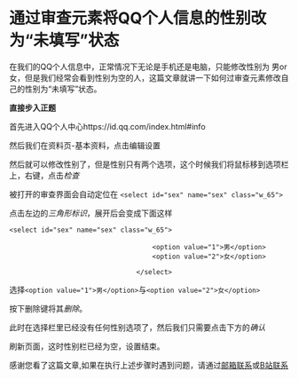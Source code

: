 <h1>通过审查元素将QQ个人信息的性别改为“未填写”状态</h1>

在我们的QQ个人信息中，正常情况下无论是手机还是电脑，只能修改性别为 男or女，但是我们经常会看到性别为空的人，这篇文章就讲一下如何过审查元素修改自己的性别为“未填写”状态。


**直接步入正题**

首先进入QQ个人中心https://id.qq.com/index.html#info

然后我们在资料页-基本资料，点击编辑设置

然后就可以修改性别了，但是性别只有两个选项，这个时候我们将鼠标移到选项栏上，右键，点击*检查*

被打开的审查界面会自动定位在
`<select id="sex" name="sex" class="w_65">`

点击左边的*三角形标识*，展开后会变成下面这样

    <select id="sex" name="sex" class="w_65">
    
                                    	<option value="1">男</option>                                   	
                                        <option value="2">女</option>
                                        
                                    </select>

选择`<option value="1">男</option>`与`<option value="2">女</option>`

按下删除键将其*删除*。

此时在选择栏里已经没有任何性别选项了，然后我们只需要点击下方的*确认*

刷新页面，这时性别栏已经为空，设置结束。

感谢您看了这篇文章,如果在执行上述步骤时遇到问题，请通过[邮箱联系][2]或[B站联系][3]


  [2]: mailto:i@awsl.tv
  [3]: https://space.bilibili.com/64719640
